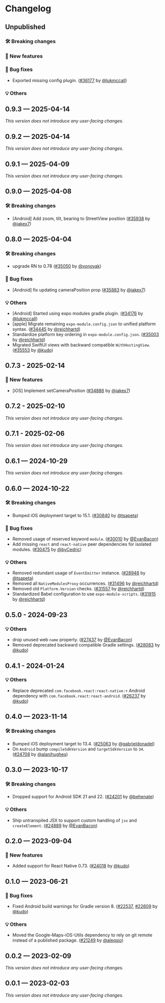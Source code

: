# Changelog

## Unpublished

### 🛠 Breaking changes

### 🎉 New features

### 🐛 Bug fixes

- Exported missing config plugin. ([#36177](https://github.com/expo/expo/pull/36177) by [@lukmccall](https://github.com/lukmccall))

### 💡 Others

## 0.9.3 — 2025-04-14

_This version does not introduce any user-facing changes._

## 0.9.2 — 2025-04-14

_This version does not introduce any user-facing changes._

## 0.9.1 — 2025-04-09

_This version does not introduce any user-facing changes._

## 0.9.0 — 2025-04-08

### 🛠 Breaking changes

- [Android] Add zoom, tilt, bearing to StreetView position ([#35938](https://github.com/expo/expo/pull/35938) by [@jakex7](https://github.com/jakex7))

## 0.8.0 — 2025-04-04

### 🛠 Breaking changes

- upgrade RN to 0.78 ([#35050](https://github.com/expo/expo/pull/35050) by [@vonovak](https://github.com/vonovak))

### 🐛 Bug fixes

- [Android] fix updating cameraPosition prop ([#35883](https://github.com/expo/expo/pull/35883) by [@jakex7](https://github.com/jakex7))

### 💡 Others

- [Android] Started using expo modules gradle plugin. ([#34176](https://github.com/expo/expo/pull/34176) by [@lukmccall](https://github.com/lukmccall))
- [apple] Migrate remaining `expo-module.config.json` to unified platform syntax. ([#34445](https://github.com/expo/expo/pull/34445) by [@reichhartd](https://github.com/reichhartd))
- Standardize platform key ordering in `expo-module.config.json`. ([#35003](https://github.com/expo/expo/pull/35003) by [@reichhartd](https://github.com/reichhartd))
- Migrated SwiftUI views with backward compatible `WithHostingView`. ([#35553](https://github.com/expo/expo/pull/35553) by [@kudo](https://github.com/kudo))

## 0.7.3 - 2025-02-14

### 🎉 New features

- [iOS] Implement setCameraPosition ([#34886](https://github.com/expo/expo/pull/34886) by [@jakex7](https://github.com/jakex7))

## 0.7.2 - 2025-02-10

_This version does not introduce any user-facing changes._

## 0.7.1 - 2025-02-06

_This version does not introduce any user-facing changes._

## 0.6.1 — 2024-10-29

_This version does not introduce any user-facing changes._

## 0.6.0 — 2024-10-22

### 🛠 Breaking changes

- Bumped iOS deployment target to 15.1. ([#30840](https://github.com/expo/expo/pull/30840) by [@tsapeta](https://github.com/tsapeta))

### 🐛 Bug fixes

- Removed usage of reserved keyword `module`. ([#30010](https://github.com/expo/expo/pull/30010) by [@EvanBacon](https://github.com/EvanBacon))
- Add missing `react` and `react-native` peer dependencies for isolated modules. ([#30475](https://github.com/expo/expo/pull/30475) by [@byCedric](https://github.com/byCedric))

### 💡 Others

- Removed redundant usage of `EventEmitter` instance. ([#28946](https://github.com/expo/expo/pull/28946) by [@tsapeta](https://github.com/tsapeta))
- Removed all `NativeModulesProxy` occurrences. ([#31496](https://github.com/expo/expo/pull/31496) by [@reichhartd](https://github.com/reichhartd))
- Removed old `Platform.Version` checks. ([#31557](https://github.com/expo/expo/pull/31557) by [@reichhartd](https://github.com/reichhartd))
- Standardized Babel configuration to use `expo-module-scripts`. ([#31915](https://github.com/expo/expo/pull/31915) by [@reichhartd](https://github.com/reichhartd))

## 0.5.0 - 2024-09-23

### 💡 Others

- drop unused web `name` property. ([#27437](https://github.com/expo/expo/pull/27437) by [@EvanBacon](https://github.com/EvanBacon))
- Removed deprecated backward compatible Gradle settings. ([#28083](https://github.com/expo/expo/pull/28083) by [@kudo](https://github.com/kudo))

## 0.4.1 - 2024-01-24

### 💡 Others

- Replace deprecated `com.facebook.react:react-native:+` Android dependency with `com.facebook.react:react-android`. ([#26237](https://github.com/expo/expo/pull/26237) by [@kudo](https://github.com/kudo))

## 0.4.0 — 2023-11-14

### 🛠 Breaking changes

- Bumped iOS deployment target to 13.4. ([#25063](https://github.com/expo/expo/pull/25063) by [@gabrieldonadel](https://github.com/gabrieldonadel))
- On `Android` bump `compileSdkVersion` and `targetSdkVersion` to `34`. ([#24708](https://github.com/expo/expo/pull/24708) by [@alanjhughes](https://github.com/alanjhughes))

## 0.3.0 — 2023-10-17

### 🛠 Breaking changes

- Dropped support for Android SDK 21 and 22. ([#24201](https://github.com/expo/expo/pull/24201) by [@behenate](https://github.com/behenate))

### 💡 Others

- Ship untranspiled JSX to support custom handling of `jsx` and `createElement`. ([#24889](https://github.com/expo/expo/pull/24889) by [@EvanBacon](https://github.com/EvanBacon))

## 0.2.0 — 2023-09-04

### 🎉 New features

- Added support for React Native 0.73. ([#24018](https://github.com/expo/expo/pull/24018) by [@kudo](https://github.com/kudo))

## 0.1.0 — 2023-06-21

### 🐛 Bug fixes

- Fixed Android build warnings for Gradle version 8. ([#22537](https://github.com/expo/expo/pull/22537), [#22609](https://github.com/expo/expo/pull/22609) by [@kudo](https://github.com/kudo))

### 💡 Others

- Moved the Google-Maps-iOS-Utils dependency to rely on git remote instead of a published package. ([#21249](https://github.com/expo/expo/pull/21249) by [@aleqsio](https://github.com/aleqsio))

## 0.0.2 — 2023-02-09

_This version does not introduce any user-facing changes._

## 0.0.1 — 2023-02-03

_This version does not introduce any user-facing changes._
